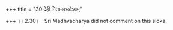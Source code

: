 +++
title = "30 देही नित्यमवध्योऽयम्"

+++
।।2.30।। Sri Madhvacharya did not comment on this sloka.  
  
